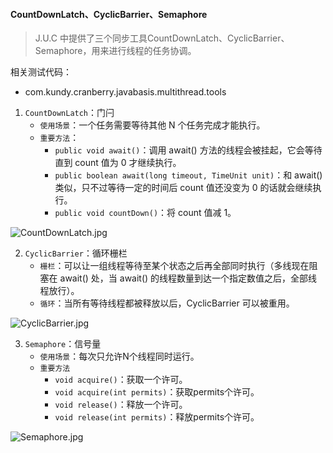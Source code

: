 #### CountDownLatch、CyclicBarrier、Semaphore

> J.U.C 中提供了三个同步工具CountDownLatch、CyclicBarrier、Semaphore，用来进行线程的任务协调。

相关测试代码：
- com.kundy.cranberry.javabasis.multithread.tools

1. `CountDownLatch`：门闩
    - `使用场景`：一个任务需要等待其他 N 个任务完成才能执行。
    - `重要方法`：
        - `public void await()`：调用 await() 方法的线程会被挂起，它会等待直到 count 值为 0 才继续执行。
        - `public boolean await(long timeout, TimeUnit unit)`：和 await() 类似，只不过等待一定的时间后 count 值还没变为 0 的话就会继续执行。
        - `public void countDown()`：将 count 值减 1。
        
![CountDownLatch.jpg](https://i.loli.net/2019/08/31/eljGSztmUn41PBp.png)        
        
        
        
2. `CyclicBarrier`：循环栅栏
    - `栅栏`：可以让一组线程等待至某个状态之后再全部同时执行（多线现在阻塞在 await() 处，当 await() 的线程数量到达一个指定数值之后，全部线程放行）。
    - `循环`：当所有等待线程都被释放以后，CyclicBarrier 可以被重用。
    
![CyclicBarrier.jpg](https://i.loli.net/2019/08/31/SGhAHWCy9LpYEMB.png)
    
    
    
3. `Semaphore`：信号量
    - `使用场景`：每次只允许N个线程同时运行。
    - `重要方法`
        - `void acquire()`：获取一个许可。
        - `void acquire(int permits)`：获取permits个许可。
        - `void release()`：释放一个许可。
        - `void release(int permits)`：释放permits个许可。
        
![Semaphore.jpg](https://i.loli.net/2019/08/31/hylBtb8PDu7sgiG.png)